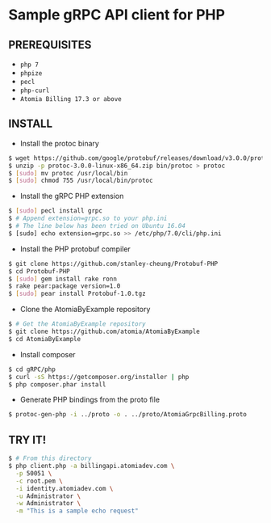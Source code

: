 Sample gRPC API client for PHP
==============================

PREREQUISITES
-------------

- `php 7`
- `phpize`
- `pecl`
- `php-curl`
- `Atomia Billing 17.3 or above`

INSTALL
-------

  - Install the protoc binary

  ```sh
  $ wget https://github.com/google/protobuf/releases/download/v3.0.0/protoc-3.0.0-linux-x86_64.zip
  $ unzip -p protoc-3.0.0-linux-x86_64.zip bin/protoc > protoc
  $ [sudo] mv protoc /usr/local/bin
  $ [sudo] chmod 755 /usr/local/bin/protoc
  ```

  - Install the gRPC PHP extension

  ```sh
  $ [sudo] pecl install grpc
  $ # Append extension=grpc.so to your php.ini
  $ # The line below has been tried on Ubuntu 16.04
  $ [sudo] echo extension=grpc.so >> /etc/php/7.0/cli/php.ini
  ```

  - Install the PHP protobuf compiler

  ```sh
  $ git clone https://github.com/stanley-cheung/Protobuf-PHP
  $ cd Protobuf-PHP
  $ [sudo] gem install rake ronn
  $ rake pear:package version=1.0
  $ [sudo] pear install Protobuf-1.0.tgz
  ```

  - Clone the AtomiaByExample repository

  ```sh
  $ # Get the AtomiaByExample repository
  $ git clone https://github.com/atomia/AtomiaByExample
  $ cd AtomiaByExample
  ```

  - Install composer

  ```sh
  $ cd gRPC/php
  $ curl -sS https://getcomposer.org/installer | php
  $ php composer.phar install
  ```

  - Generate PHP bindings from the proto file

  ```sh
  $ protoc-gen-php -i ../proto -o . ../proto/AtomiaGrpcBilling.proto
  ```

TRY IT!
-------

  ```sh
  $ # From this directory
  $ php client.php -a billingapi.atomiadev.com \
    -p 50051 \
    -c root.pem \
    -i identity.atomiadev.com \
    -u Administrator \
    -w Administrator \
    -m "This is a sample echo request"
  ```

